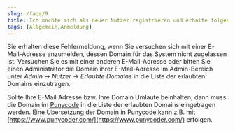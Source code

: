 ```yaml
---
slug: /faqs/9
title: Ich möchte mich als neuer Nutzer registrieren und erhalte folgende Fehlermeldung Domain is invalid. Was bedeutet das
tags: [Allgemein,Anmeldung]
---
```

Sie erhalten diese Fehlermeldung, wenn Sie versuchen sich mit einer E-Mail-Adresse anzumelden, dessen Domain für das System nicht zugelassen ist. Versuchen Sie es mit einer anderen E-Mail-Adresse oder bitten Sie einen Administrator die Domain ihrer E-Mail-Adresse im Admin-Bereich unter *Admin -> Nutzer -> Erlaubte Domains* in die Liste der erlaubten Domains einzutragen. 

Sollte Ihre E-Mail Adresse bzw. Ihre Domain Umlaute beinhalten, dann muss die Domain im [Punycode](https://de.wikipedia.org/wiki/Punycode) in die Liste der erlaubten Domains eingetragen werden. Eine Übersetzung der Domain in Punycode kann z.B. mit [https://www.punycoder.com/](https://www.punycoder.com/) erfolgen.